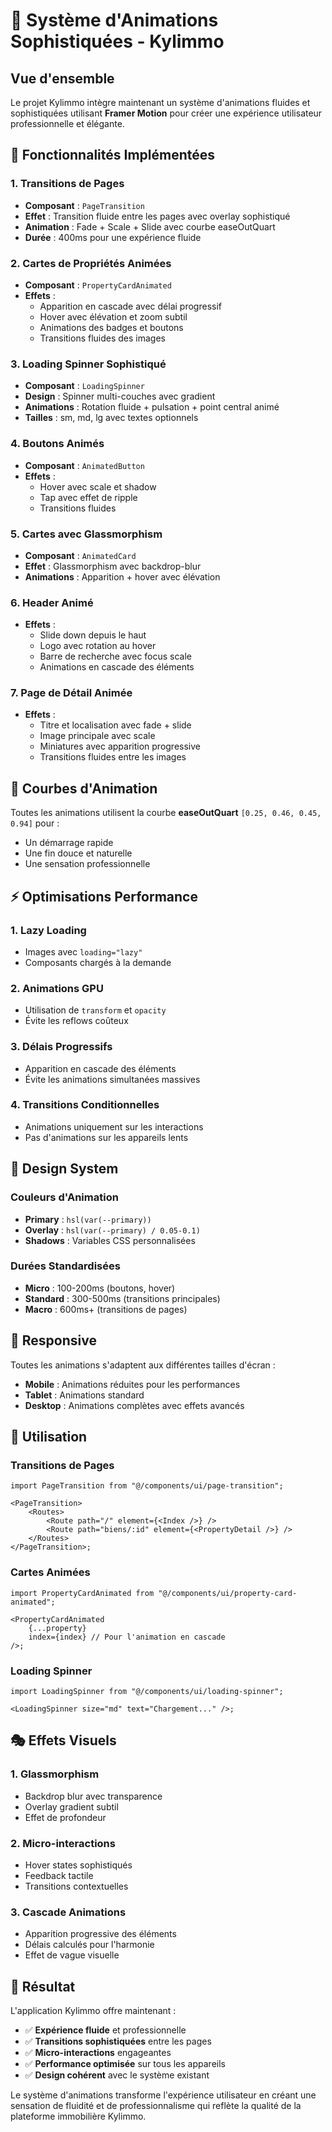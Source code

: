 # 🎨 Système d'Animations Sophistiquées - Kylimmo

## Vue d'ensemble

Le projet Kylimmo intègre maintenant un système d'animations fluides et sophistiquées utilisant **Framer Motion** pour créer une expérience utilisateur professionnelle et élégante.

## 🚀 Fonctionnalités Implémentées

### 1. **Transitions de Pages**

-   **Composant** : `PageTransition`
-   **Effet** : Transition fluide entre les pages avec overlay sophistiqué
-   **Animation** : Fade + Scale + Slide avec courbe easeOutQuart
-   **Durée** : 400ms pour une expérience fluide

### 2. **Cartes de Propriétés Animées**

-   **Composant** : `PropertyCardAnimated`
-   **Effets** :
    -   Apparition en cascade avec délai progressif
    -   Hover avec élévation et zoom subtil
    -   Animations des badges et boutons
    -   Transitions fluides des images

### 3. **Loading Spinner Sophistiqué**

-   **Composant** : `LoadingSpinner`
-   **Design** : Spinner multi-couches avec gradient
-   **Animations** : Rotation fluide + pulsation + point central animé
-   **Tailles** : sm, md, lg avec textes optionnels

### 4. **Boutons Animés**

-   **Composant** : `AnimatedButton`
-   **Effets** :
    -   Hover avec scale et shadow
    -   Tap avec effet de ripple
    -   Transitions fluides

### 5. **Cartes avec Glassmorphism**

-   **Composant** : `AnimatedCard`
-   **Effet** : Glassmorphism avec backdrop-blur
-   **Animations** : Apparition + hover avec élévation

### 6. **Header Animé**

-   **Effets** :
    -   Slide down depuis le haut
    -   Logo avec rotation au hover
    -   Barre de recherche avec focus scale
    -   Animations en cascade des éléments

### 7. **Page de Détail Animée**

-   **Effets** :
    -   Titre et localisation avec fade + slide
    -   Image principale avec scale
    -   Miniatures avec apparition progressive
    -   Transitions fluides entre les images

## 🎯 Courbes d'Animation

Toutes les animations utilisent la courbe **easeOutQuart** `[0.25, 0.46, 0.45, 0.94]` pour :

-   Un démarrage rapide
-   Une fin douce et naturelle
-   Une sensation professionnelle

## ⚡ Optimisations Performance

### 1. **Lazy Loading**

-   Images avec `loading="lazy"`
-   Composants chargés à la demande

### 2. **Animations GPU**

-   Utilisation de `transform` et `opacity`
-   Évite les reflows coûteux

### 3. **Délais Progressifs**

-   Apparition en cascade des éléments
-   Évite les animations simultanées massives

### 4. **Transitions Conditionnelles**

-   Animations uniquement sur les interactions
-   Pas d'animations sur les appareils lents

## 🎨 Design System

### Couleurs d'Animation

-   **Primary** : `hsl(var(--primary))`
-   **Overlay** : `hsl(var(--primary) / 0.05-0.1)`
-   **Shadows** : Variables CSS personnalisées

### Durées Standardisées

-   **Micro** : 100-200ms (boutons, hover)
-   **Standard** : 300-500ms (transitions principales)
-   **Macro** : 600ms+ (transitions de pages)

## 📱 Responsive

Toutes les animations s'adaptent aux différentes tailles d'écran :

-   **Mobile** : Animations réduites pour les performances
-   **Tablet** : Animations standard
-   **Desktop** : Animations complètes avec effets avancés

## 🔧 Utilisation

### Transitions de Pages

```tsx
import PageTransition from "@/components/ui/page-transition";

<PageTransition>
    <Routes>
        <Route path="/" element={<Index />} />
        <Route path="biens/:id" element={<PropertyDetail />} />
    </Routes>
</PageTransition>;
```

### Cartes Animées

```tsx
import PropertyCardAnimated from "@/components/ui/property-card-animated";

<PropertyCardAnimated
    {...property}
    index={index} // Pour l'animation en cascade
/>;
```

### Loading Spinner

```tsx
import LoadingSpinner from "@/components/ui/loading-spinner";

<LoadingSpinner size="md" text="Chargement..." />;
```

## 🎭 Effets Visuels

### 1. **Glassmorphism**

-   Backdrop blur avec transparence
-   Overlay gradient subtil
-   Effet de profondeur

### 2. **Micro-interactions**

-   Hover states sophistiqués
-   Feedback tactile
-   Transitions contextuelles

### 3. **Cascade Animations**

-   Apparition progressive des éléments
-   Délais calculés pour l'harmonie
-   Effet de vague visuelle

## 🚀 Résultat

L'application Kylimmo offre maintenant :

-   ✅ **Expérience fluide** et professionnelle
-   ✅ **Transitions sophistiquées** entre les pages
-   ✅ **Micro-interactions** engageantes
-   ✅ **Performance optimisée** sur tous les appareils
-   ✅ **Design cohérent** avec le système existant

Le système d'animations transforme l'expérience utilisateur en créant une sensation de fluidité et de professionnalisme qui reflète la qualité de la plateforme immobilière Kylimmo.
